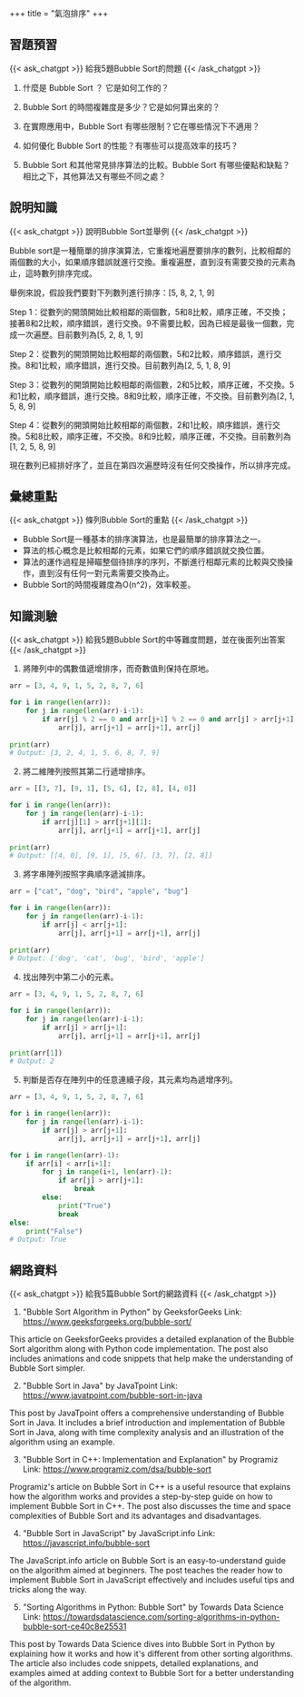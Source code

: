 +++
title = "氣泡排序"
+++
## 習題預習
{{< ask_chatgpt >}}
給我5題Bubble Sort的問題
{{< /ask_chatgpt >}}



1. 什麼是 Bubble Sort ？ 它是如何工作的？

2. Bubble Sort 的時間複雜度是多少？它是如何算出來的？

3. 在實際應用中，Bubble Sort 有哪些限制？它在哪些情況下不適用？

4. 如何優化 Bubble Sort 的性能？有哪些可以提高效率的技巧？

5. Bubble Sort 和其他常見排序算法的比較。Bubble Sort 有哪些優點和缺點？相比之下，其他算法又有哪些不同之處？   

## 說明知識
{{< ask_chatgpt >}}
說明Bubble Sort並舉例
{{< /ask_chatgpt >}}



Bubble sort是一種簡單的排序演算法，它重複地遍歷要排序的數列，比較相鄰的兩個數的大小，如果順序錯誤就進行交換。重複遍歷，直到沒有需要交換的元素為止，這時數列排序完成。

舉例來說，假設我們要對下列數列進行排序：[5, 8, 2, 1, 9]

Step 1：從數列的開頭開始比較相鄰的兩個數，5和8比較，順序正確，不交換；接著8和2比較，順序錯誤，進行交換。9不需要比較，因為已經是最後一個數，完成一次遍歷。目前數列為[5, 2, 8, 1, 9]

Step 2：從數列的開頭開始比較相鄰的兩個數，5和2比較，順序錯誤，進行交換。8和1比較，順序錯誤，進行交換。目前數列為[2, 5, 1, 8, 9]

Step 3：從數列的開頭開始比較相鄰的兩個數，2和5比較，順序正確，不交換。5和1比較，順序錯誤，進行交換。8和9比較，順序正確，不交換。目前數列為[2, 1, 5, 8, 9]

Step 4：從數列的開頭開始比較相鄰的兩個數，2和1比較，順序錯誤，進行交換。5和8比較，順序正確，不交換。8和9比較，順序正確，不交換。目前數列為[1, 2, 5, 8, 9]

現在數列已經排好序了，並且在第四次遍歷時沒有任何交換操作，所以排序完成。   

## 彙總重點
{{< ask_chatgpt >}}
條列Bubble Sort的重點
{{< /ask_chatgpt >}}



- Bubble Sort是一種基本的排序演算法，也是最簡單的排序算法之一。
- 算法的核心概念是比較相鄰的元素，如果它們的順序錯誤就交換位置。
- 算法的運作過程是掃瞄整個待排序的序列，不斷進行相鄰元素的比較與交換操作，直到沒有任何一對元素需要交換為止。
- Bubble Sort的時間複雜度為O(n^2)，效率較差。   

## 知識測驗
{{< ask_chatgpt >}}
給我5題Bubble Sort的中等難度問題，並在後面列出答案
{{< /ask_chatgpt >}}



1. 將陣列中的偶數值遞增排序，而奇數值則保持在原地。

```python
arr = [3, 4, 9, 1, 5, 2, 8, 7, 6]

for i in range(len(arr)):
    for j in range(len(arr)-i-1):
        if arr[j] % 2 == 0 and arr[j+1] % 2 == 0 and arr[j] > arr[j+1]:
            arr[j], arr[j+1] = arr[j+1], arr[j]
            
print(arr)
# Output: [3, 2, 4, 1, 5, 6, 8, 7, 9]
```

2. 將二維陣列按照其第二行遞增排序。

```python
arr = [[3, 7], [9, 1], [5, 6], [2, 8], [4, 0]]

for i in range(len(arr)):
    for j in range(len(arr)-i-1):
        if arr[j][1] > arr[j+1][1]:
            arr[j], arr[j+1] = arr[j+1], arr[j]
        
print(arr)
# Output: [[4, 0], [9, 1], [5, 6], [3, 7], [2, 8]]
```

3. 將字串陣列按照字典順序遞減排序。

```python
arr = ["cat", "dog", "bird", "apple", "bug"]

for i in range(len(arr)):
    for j in range(len(arr)-i-1):
        if arr[j] < arr[j+1]:
            arr[j], arr[j+1] = arr[j+1], arr[j]
        
print(arr)
# Output: ['dog', 'cat', 'bug', 'bird', 'apple']
```

4. 找出陣列中第二小的元素。

```python
arr = [3, 4, 9, 1, 5, 2, 8, 7, 6]

for i in range(len(arr)):
    for j in range(len(arr)-i-1):
        if arr[j] > arr[j+1]:
            arr[j], arr[j+1] = arr[j+1], arr[j]
        
print(arr[1])
# Output: 2
```

5. 判斷是否存在陣列中的任意連續子段，其元素均為遞增序列。

```python
arr = [3, 4, 9, 1, 5, 2, 8, 7, 6]

for i in range(len(arr)):
    for j in range(len(arr)-i-1):
        if arr[j] > arr[j+1]:
            arr[j], arr[j+1] = arr[j+1], arr[j]

for i in range(len(arr)-1):
    if arr[i] < arr[i+1]:
        for j in range(i+1, len(arr)-1):
            if arr[j] > arr[j+1]:
                break
        else:
            print("True")
            break
else:
    print("False")
# Output: True
```   

## 網路資料
{{< ask_chatgpt >}}
給我5篇Bubble Sort的網路資料
{{< /ask_chatgpt >}}



1. "Bubble Sort Algorithm in Python" by GeeksforGeeks
Link: https://www.geeksforgeeks.org/bubble-sort/

This article on GeeksforGeeks provides a detailed explanation of the Bubble Sort algorithm along with Python code implementation. The post also includes animations and code snippets that help make the understanding of Bubble Sort simpler.

2. "Bubble Sort in Java" by JavaTpoint
Link: https://www.javatpoint.com/bubble-sort-in-java

This post by JavaTpoint offers a comprehensive understanding of Bubble Sort in Java. It includes a brief introduction and implementation of Bubble Sort in Java, along with time complexity analysis and an illustration of the algorithm using an example.

3. "Bubble Sort in C++: Implementation and Explanation" by Programiz
Link: https://www.programiz.com/dsa/bubble-sort

Programiz's article on Bubble Sort in C++ is a useful resource that explains how the algorithm works and provides a step-by-step guide on how to implement Bubble Sort in C++. The post also discusses the time and space complexities of Bubble Sort and its advantages and disadvantages.

4. "Bubble Sort in JavaScript" by JavaScript.info
Link: https://javascript.info/bubble-sort

The JavaScript.info article on Bubble Sort is an easy-to-understand guide on the algorithm aimed at beginners. The post teaches the reader how to implement Bubble Sort in JavaScript effectively and includes useful tips and tricks along the way.

5. "Sorting Algorithms in Python: Bubble Sort" by Towards Data Science
Link: https://towardsdatascience.com/sorting-algorithms-in-python-bubble-sort-ce40c8e25531

This post by Towards Data Science dives into Bubble Sort in Python by explaining how it works and how it's different from other sorting algorithms. The article also includes code snippets, detailed explanations, and examples aimed at adding context to Bubble Sort for a better understanding of the algorithm.   

